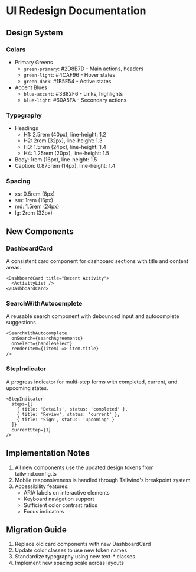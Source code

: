 # UI Redesign Documentation

## Design System

### Colors
- Primary Greens
  - `green-primary`: #2D8B7D - Main actions, headers
  - `green-light`: #4CAF96 - Hover states
  - `green-dark`: #1B5E54 - Active states
- Accent Blues
  - `blue-accent`: #3B82F6 - Links, highlights
  - `blue-light`: #60A5FA - Secondary actions

### Typography
- Headings
  - H1: 2.5rem (40px), line-height: 1.2
  - H2: 2rem (32px), line-height: 1.3
  - H3: 1.5rem (24px), line-height: 1.4
  - H4: 1.25rem (20px), line-height: 1.5
- Body: 1rem (16px), line-height: 1.5
- Caption: 0.875rem (14px), line-height: 1.4

### Spacing
- xs: 0.5rem (8px)
- sm: 1rem (16px)
- md: 1.5rem (24px)
- lg: 2rem (32px)

## New Components

### DashboardCard
A consistent card component for dashboard sections with title and content areas.

```tsx
<DashboardCard title="Recent Activity">
  <ActivityList />
</DashboardCard>
```

### SearchWithAutocomplete
A reusable search component with debounced input and autocomplete suggestions.

```tsx
<SearchWithAutocomplete
  onSearch={searchAgreements}
  onSelect={handleSelect}
  renderItem={(item) => item.title}
/>
```

### StepIndicator
A progress indicator for multi-step forms with completed, current, and upcoming states.

```tsx
<StepIndicator
  steps={[
    { title: 'Details', status: 'completed' },
    { title: 'Review', status: 'current' },
    { title: 'Sign', status: 'upcoming' }
  ]}
  currentStep={1}
/>
```

## Implementation Notes

1. All new components use the updated design tokens from tailwind.config.ts
2. Mobile responsiveness is handled through Tailwind's breakpoint system
3. Accessibility features:
   - ARIA labels on interactive elements
   - Keyboard navigation support
   - Sufficient color contrast ratios
   - Focus indicators

## Migration Guide

1. Replace old card components with new DashboardCard
2. Update color classes to use new token names
3. Standardize typography using new text-* classes
4. Implement new spacing scale across layouts
